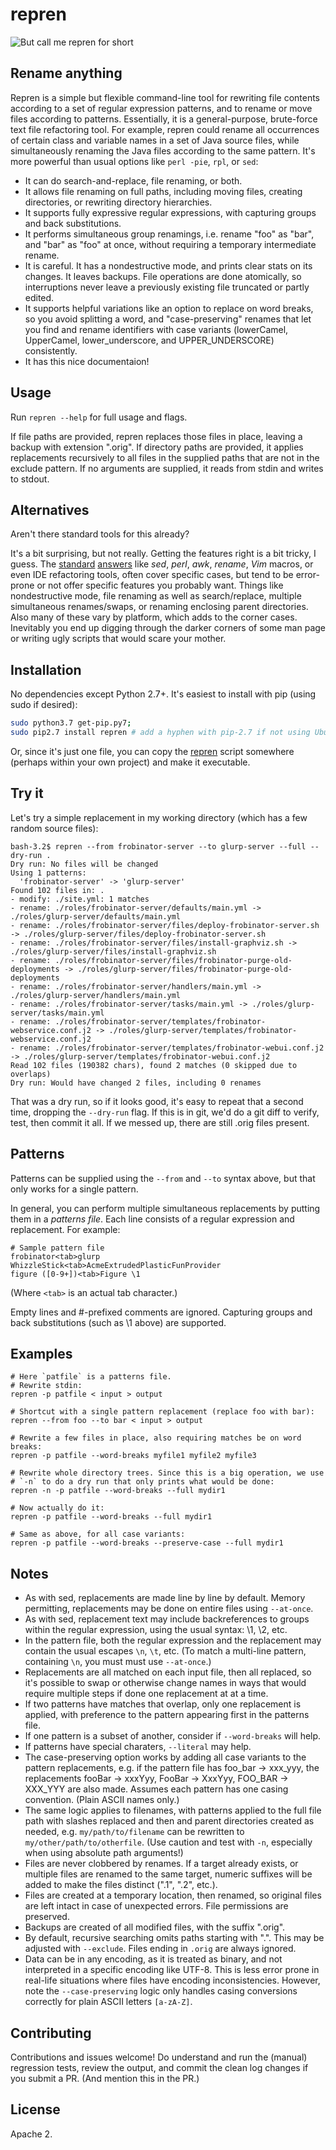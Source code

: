 # repren

![But call me repren for short](images/awkward-150.jpg)

## Rename anything

Repren is a simple but flexible command-line tool for rewriting file contents
according to a set of regular expression patterns, and to rename or move files
according to patterns. Essentially, it is a general-purpose, brute-force text
file refactoring tool. For example, repren could rename all occurrences of
certain class and variable names in a set of Java source files, while
simultaneously renaming the Java files according to the same pattern. It's more
powerful than usual options like `perl -pie`, `rpl`, or `sed`:

- It can do search-and-replace, file renaming, or both.
- It allows file renaming on full paths, including moving files, creating directories, or rewriting directory hierarchies.
- It supports fully expressive regular expressions, with capturing groups and back substitutions.
- It performs simultaneous group renamings, i.e. rename "foo" as "bar", and "bar" as "foo"
  at once, without requiring a temporary intermediate rename.
- It is careful. It has a nondestructive mode, and prints clear stats on its
  changes. It leaves backups. File operations are done atomically, so
  interruptions never leave a previously existing file truncated or partly
  edited.
- It supports helpful variations like an option to replace on word breaks, so you
  avoid splitting a word, and "case-preserving" renames that let you find and rename
  identifiers with case variants (lowerCamel, UpperCamel, lower_underscore, and
  UPPER_UNDERSCORE) consistently.
- It has this nice documentaion!

## Usage

Run `repren --help` for full usage and flags.

If file paths are provided, repren replaces those files in place, leaving a
backup with extension ".orig". If directory paths are provided, it applies
replacements recursively to all files in the supplied paths that are not in the
exclude pattern. If no arguments are supplied, it reads from stdin and writes
to stdout.

## Alternatives

Aren't there standard tools for this already?

It's a bit surprising, but not really.
Getting the features right is a bit tricky, I guess.
The [standard](http://stackoverflow.com/questions/11392478/how-to-replace-a-string-in-multiple-files-in-linux-command-line/29191549)
[answers](http://stackoverflow.com/questions/6840332/rename-multiple-files-by-replacing-a-particular-pattern-in-the-filenames-using-a)
like *sed*, *perl*, *awk*, *rename*, *Vim* macros, or even IDE refactoring
tools, often cover specific cases, but tend to be error-prone or not offer specific features you probably want.
Things like nondestructive mode, file renaming as well as search/replace, multiple simultaneous renames/swaps, or renaming enclosing parent directories.
Also many of these vary by platform, which adds to the corner cases.
Inevitably you end up digging through the darker corners of some man page or writing ugly scripts that would scare your mother.

## Installation

No dependencies except Python 2.7+. It's easiest to install with pip (using sudo if desired):
```bash
sudo python3.7 get-pip.py7;
sudo pip2.7 install repren # add a hyphen with pip-2.7 if not using Ubuntu or Arch Linux / Manjaro.
```

Or, since it's just one file, you can copy the
[repren](https://raw.githubusercontent.com/jlevy/repren/master/repren)
script somewhere (perhaps within your own project) and make it executable.


## Try it

Let's try a simple replacement in my working directory (which has a few random source
files):

    bash-3.2$ repren --from frobinator-server --to glurp-server --full --dry-run .
    Dry run: No files will be changed
    Using 1 patterns:
      'frobinator-server' -> 'glurp-server'
    Found 102 files in: .
    - modify: ./site.yml: 1 matches
    - rename: ./roles/frobinator-server/defaults/main.yml -> ./roles/glurp-server/defaults/main.yml
    - rename: ./roles/frobinator-server/files/deploy-frobinator-server.sh -> ./roles/glurp-server/files/deploy-frobinator-server.sh
    - rename: ./roles/frobinator-server/files/install-graphviz.sh -> ./roles/glurp-server/files/install-graphviz.sh
    - rename: ./roles/frobinator-server/files/frobinator-purge-old-deployments -> ./roles/glurp-server/files/frobinator-purge-old-deployments
    - rename: ./roles/frobinator-server/handlers/main.yml -> ./roles/glurp-server/handlers/main.yml
    - rename: ./roles/frobinator-server/tasks/main.yml -> ./roles/glurp-server/tasks/main.yml
    - rename: ./roles/frobinator-server/templates/frobinator-webservice.conf.j2 -> ./roles/glurp-server/templates/frobinator-webservice.conf.j2
    - rename: ./roles/frobinator-server/templates/frobinator-webui.conf.j2 -> ./roles/glurp-server/templates/frobinator-webui.conf.j2
    Read 102 files (190382 chars), found 2 matches (0 skipped due to overlaps)
    Dry run: Would have changed 2 files, including 0 renames

That was a dry run, so if it looks good, it's easy to repeat that a second time, dropping the `--dry-run` flag.
If this is in git, we'd do a git diff to verify, test, then commit it all.
If we messed up, there are still .orig files present.

## Patterns

Patterns can be supplied using the `--from` and `--to` syntax above, but that only works for a single pattern.

In general, you can perform multiple simultaneous replacements by putting them in a _patterns file_.
Each line consists of a regular expression and replacement. For example:

    # Sample pattern file
    frobinator<tab>glurp
    WhizzleStick<tab>AcmeExtrudedPlasticFunProvider
    figure ([0-9+])<tab>Figure \1

(Where `<tab>` is an actual tab character.)

Empty lines and #-prefixed comments are ignored. Capturing groups and back substitutions (such as \1 above) are supported. 

## Examples

    # Here `patfile` is a patterns file.
    # Rewrite stdin:
    repren -p patfile < input > output

    # Shortcut with a single pattern replacement (replace foo with bar):
    repren --from foo --to bar < input > output

    # Rewrite a few files in place, also requiring matches be on word breaks:
    repren -p patfile --word-breaks myfile1 myfile2 myfile3

    # Rewrite whole directory trees. Since this is a big operation, we use
    # `-n` to do a dry run that only prints what would be done:
    repren -n -p patfile --word-breaks --full mydir1

    # Now actually do it:
    repren -p patfile --word-breaks --full mydir1

    # Same as above, for all case variants:
    repren -p patfile --word-breaks --preserve-case --full mydir1

## Notes

- As with sed, replacements are made line by line by default. Memory
  permitting, replacements may be done on entire files using `--at-once`.
- As with sed, replacement text may include backreferences to groups within the
  regular expression, using the usual syntax: \1, \2, etc.
- In the pattern file, both the regular expression and the replacement may
  contain the usual escapes `\n`, `\t`, etc. (To match a multi-line pattern,
  containing `\n`, you must must use `--at-once`.)
- Replacements are all matched on each input file, then all replaced, so it's
  possible to swap or otherwise change names in ways that would require
  multiple steps if done one replacement at at a time.
- If two patterns have matches that overlap, only one replacement is applied,
  with preference to the pattern appearing first in the patterns file.
- If one pattern is a subset of another, consider if `--word-breaks` will help.
- If patterns have special charaters, `--literal` may help.
- The case-preserving option works by adding all case variants to the pattern
  replacements, e.g. if the pattern file has foo_bar -> xxx_yyy, the
  replacements fooBar -> xxxYyy, FooBar -> XxxYyy, FOO_BAR -> XXX_YYY are also
  made. Assumes each pattern has one casing convention. (Plain ASCII names only.)
- The same logic applies to filenames, with patterns applied to the full file
  path with slashes replaced and then and parent directories created as needed,
  e.g. `my/path/to/filename` can be rewritten to `my/other/path/to/otherfile`.
  (Use caution and test with `-n`, especially when using absolute path
  arguments!)
- Files are never clobbered by renames. If a target already exists, or multiple
  files are renamed to the same target, numeric suffixes will be added to make
  the files distinct (".1", ".2", etc.).
- Files are created at a temporary location, then renamed, so original files are
  left intact in case of unexpected errors. File permissions are preserved.
- Backups are created of all modified files, with the suffix ".orig".
- By default, recursive searching omits paths starting with ".". This may be
  adjusted with `--exclude`. Files ending in `.orig` are always ignored.
- Data can be in any encoding, as it is treated as binary, and not interpreted
  in a specific encoding like UTF-8. This is less error prone in real-life
  situations where files have encoding inconsistencies. However, note the
  `--case-preserving` logic only handles casing conversions correctly for plain
  ASCII letters `[a-zA-Z]`.

## Contributing

Contributions and issues welcome! Do understand and run the (manual) regression tests,
review the output, and commit the clean log changes if you submit a PR. (And mention this
in the PR.)

## License

Apache 2.
